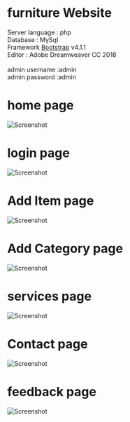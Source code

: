 # furniture Website <br>
Server language : php <br>
Database : MySql <br>
Framework [Bootstrap](https://getbootstrap.com/) v4.1.1  <br> 
Editor : Adobe Dreamweaver CC 2018 <br>
<br>
admin username :admin <br>
admin password :admin <br>

# home page<br>
![Screenshot](screencapture/index.png)
<br>

# login page<br>
![Screenshot](screencapture/login.png)
<br>

# Add Item page<br>
![Screenshot](screencapture/addItem.png)
<br>

# Add Category page<br>
![Screenshot](screencapture/addCategory.png)
<br>

# services page<br>
![Screenshot](screencapture/services.png)
<br>

# Contact page<br>
![Screenshot](screencapture/contact.png)
<br>

# feedback page<br>
![Screenshot](screencapture/feedback.png)
<br>
